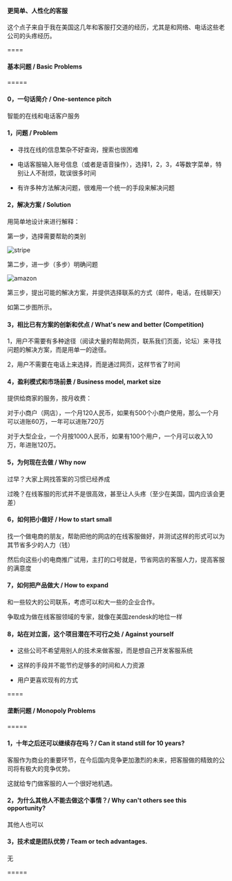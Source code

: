 #### 更简单、人性化的客服

这个点子来自于我在美国这几年和客服打交道的经历，尤其是和网络、电话这些老公司的头疼经历。

====

#### 基本问题 / Basic Problems

=====

#### 0，一句话简介 / One-sentence pitch

智能的在线和电话客户服务

#### 1，问题 / Problem

- 寻找在线的信息繁杂不好查询，搜索也很困难

- 电话客服输入账号信息（或者是语音操作），选择1，2，3，4等数字菜单，特别让人不耐烦，耽误很多时间

- 有许多种方法解决问题，很难用一个统一的手段来解决问题

#### 2，解决方案 / Solution

用简单地设计来进行解释：

第一步，选择需要帮助的类别

![stripe](http://i.imgur.com/5dFAjOd.png)

第二步，进一步（多步）明确问题

![amazon](http://i.imgur.com/DLtBxIz.png)

第三步，提出可能的解决方案，并提供选择联系的方式（邮件，电话，在线聊天）

如第二步图所示。

#### 3，相比已有方案的创新和优点 / What's new and better (Competition)

1，用户不需要有多种途径（阅读大量的帮助网页，联系我们页面，论坛）来寻找问题的解决方案，而是用单一的途径。

2，用户不需要在电话上来选择，而是通过网页，这样节省了时间

#### 4，盈利模式和市场前景 / Business model, market size

提供给商家的服务，按月收费：

对于小商户（网店），一个月120人民币，如果有500个小商户使用，那么一个月可以进账60万，一年可以进账720万

对于大型企业，一个月按1000人民币，如果有100个用户，一个月可以收入10万，年进账120万。

#### 5，为何现在去做 / Why now

过早？大家上网找答案的习惯已经养成

过晚？在线客服的形式并不是很高效，甚至让人头疼（至少在美国，国内应该会更差）

#### 6，如何把小做好 / How to start small

找一个做电商的朋友，帮助把他的网店的在线客服做好，并测试这样的形式可以为其节省多少的人力（钱）

然后向这些小的电商推广试用，主打的口号就是，节省网店的客服人力，提高客服的满意度

#### 7，如何把产品做大 / How to expand

和一些较大的公司联系，考虑可以和大一些的企业合作。

争取成为做在线客服领域的专家，就像在美国zendesk的地位一样

#### 8，站在对立面，这个项目潜在不可行之处 / Against yourself

- 这些公司不希望用别人的技术来做客服，而是想自己开发客服系统

- 这样的手段并不能节约足够多的时间和人力资源

- 用户更喜欢现有的方式

====

#### 垄断问题 / Monopoly Problems

=====

#### 1，十年之后还可以继续存在吗？/ Can it stand still for 10 years?

客服作为商业的重要环节，在今后国内竞争更加激烈的未来，把客服做的精致的公司将有极大的竞争优势。

这就给专门做客服的人一个很好地机遇。

#### 2，为什么其他人不能去做这个事情？/ Why can't others see this opportunity?

其他人也可以

#### 3，技术或是团队优势 / Team or tech advantages.

无

=====
